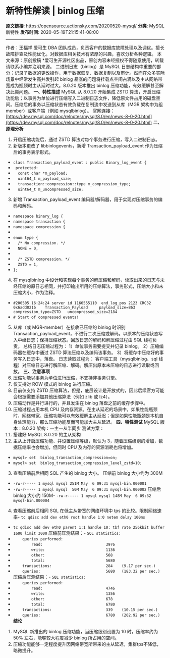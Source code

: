# 新特性解读 | binlog 压缩

**原文链接**: https://opensource.actionsky.com/20200520-mysql/
**分类**: MySQL 新特性
**发布时间**: 2020-05-19T21:15:41-08:00

---

作者：王福祥
爱可生 DBA 团队成员，负责客户的数据库故障处理以及调优。擅长故障排查及性能优化。对数据库相关技术有浓厚的兴趣，喜欢分析各种逻辑。
本文来源：原创投稿
*爱可生开源社区出品，原创内容未经授权不得随意使用，转载请联系小编并注明来源。
二进制日志（binlog）是 MySQL 日志结构中重要的部分；记录了数据的更改操作，用于数据恢复、数据复制以及审计。然而在众多实际场景中经常发生高并发引起 binlog 暴涨的问题将挂载点空间占满以及主从网络带宽成为瓶颈时主从延时过大。8.0.20 版本推出 binlog 压缩功能，有效缓解甚至解决此类问题。
**一、特性描述**
MySQL 从 8.0.20 开始集成 ZSTD 算法，开启压缩功能后；以事务为单位进行压缩写入二进制日志文件，降低原文件占用的磁盘空间。压缩后的事务以压缩状态有效负载在复制流中发送到从库（MGR 架构中为组 member）或客户端（例如 mysqlbinlog）。
官网连接：[https://dev.mysql.com/doc/relnotes/mysql/8.0/en/news-8-0-20.html](https://dev.mysql.com/doc/relnotes/mysql/8.0/en/news-8-0-20.html)
**二、原理分析**
1. 开启压缩功能后，通过 ZSTD 算法对每个事务进行压缩，写入二进制日志。
2. 新版本更改了 libbinlogevents，新增 Transaction_payload_event 作为压缩后的事务表示形式。
- `class Transaction_payload_event : public Binary_log_event {`
- ` protected:`
- `  const char *m_payload;`
- `  uint64_t m_payload_size;`
- `  transaction::compression::type m_compression_type;`
- `  uint64_t m_uncompressed_size;`
3. 新增 Transaction_payload_event 编码器/解码器，用于实现对压缩事务的编码和解码。
- `namespace binary_log {`
- `namespace transaction {`
- `namespace compression {`
- 
- `enum type {`
- `  /* No compression. */`
- `  NONE = 0,`
- 
- `  /* ZSTD compression. */`
- `  ZSTD = 1,`
- `};`
4. 在 mysqlbinlog 中设计和实现每个事务的解压缩和解码，读取出来的日志与未经压缩的原日志相同，并打印输出所用的压缩算法，事务形式，压缩大小和未压缩大小，作为注释。
- `#200505 16:24:24 server id 1166555110  end_log_pos 2123 CRC32 0x6add0216    Transaction_Payload     payload_size=863    compression_type=ZSTD   uncompressed_size=2184`
- `# Start of compressed events!`
5. 从库（或 MGR-member）在接收已压缩的 binlog 时识别 Transaction_payload_event，不进行二次压缩或解码。以原本的压缩状态写入中继日志；保持压缩状态。回放日志的解码和解压缩过程由 SQL 线程负责。
总结日志压缩过程为：
1）单位事务需要提交并记录 binlog。
2）压缩编码器在缓存中通过 ZSTD 算法压缩以及编码该事务。
3）将缓存中压缩好的事务写入日志中，落盘。
日志读取过程为：
客户端工具（mysqlbinlog、sql 线程）对压缩日志进行解压缩、解码。解压出原本未压缩的日志进行读取或回放。
**三、注意事项**
1. 压缩功能以事务为单位进行压缩，不支持非事务引擎。
2. 仅支持对 ROW 模式的 binlog 进行压缩。
3. 目前仅支持 ZSTD 压缩算法，但是，底层设计是开放式的，因此后续官方可能会根据需要添加其他压缩算法（例如 zlib 或 lz4）。
4. 压缩动作是并行进行的，并且发生在 binlog 落盘之前的缓存步骤中。
5. 压缩过程占用本机 CPU 及内存资源。在主从延迟的场景中，如果性能瓶颈时，网络带宽、压缩功能可以有效缓解主从延迟；但是如果性能瓶颈是本机自身处理能力，那么压缩功能反而可能加大主从延迟。
**四、特性测试**
MySQL 版本：8.0.20
架构：一主一从半同步
测试方案：
1. 搭建好 MySQL 8.0.20 的主从架构
2. 主从上开启压缩功能、并设置压缩等级，默认为 3，随着压缩级别的增加，数据压缩率也会增加，但同时 CPU 及内存的资源消耗也将增加。
- `mysql> set  binlog_transaction_compression=on;`
- `mysql> set  binlog_transaction_compression_level_zstd=10;`
3. 查看压缩前后相同 SQL 产生的 binlog 大小。
压缩前 binlog 大小约为 300M
- `-rw-r----- 1 mysql mysql 251M May  6 09:31 mysql-bin.000001`
- `-rw-r----- 1 mysql mysql  50M May  6 09:31 mysql-bin.000002`
压缩后 binlog 大小约 150M- `-rw-r----- 1 mysql mysql 148M May  6 09:32 mysql-bin.000004`
4. 查看压缩前后相同 SQL 在低主从带宽的网络环境中 tps 的比较。限制网络速率- `tc qdisc add dev eth0 root handle 1:0 netem delay 100ms`
- `tc qdisc add dev eth0 parent 1:1 handle 10: tbf rate 256kbit buffer 1600 limit 3000`
压缩前压测结果：- `SQL statistics:`
- `    queries performed:`
- `        read:                            3976`
- `        write:                           1136`
- `        other:                           568`
- `        total:                           5680`
- `    transactions:                        284    (9.17 per sec.)`
- `    queries:                             5680   (183.32 per sec.)`
压缩后压测结果：- `SQL statistics:`
- `    queries performed:`
- `        read:                            4746`
- `        write:                           1356`
- `        other:                           678`
- `        total:                           6780`
- `    transactions:                        339    (10.15 per sec.)`
- `    queries:                             6780   (202.92 per sec.)`
**结论**
1. MySQL 新推出的 binlog 压缩功能，当压缩级别设置为 10 时，压缩率约为 50% 左右，能够较大程度减少 binlog 所占用的空间。
2. 压缩功能能够一定程度提升因网络带宽所带来的主从延迟，集群tps不降低，略微提升。